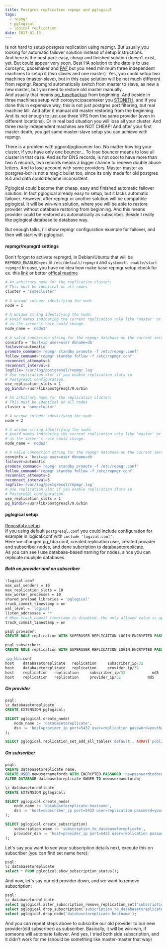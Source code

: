 ```yaml
---
title: Postgres replication repmgr and pglogical
tags:
  - repmgr
  - pglogical
  - logical replication
date: 2017-01-13
---
```

Is not hard to setup postgres replication using repmgr. But usually you looking for automatic failover solution instead of setup instructions.  
And here is the best part: easy, cheap and finished solution doesn't exist, yet. But could appear very soon. Best HA solution to the date is to use corosync, pacemaker and [PAF](https://dalibo.github.io/PAF/) but you need minimum three independent machines to setup it (two slaves and one master). <!--more--> Yes, you could setup two machines (master-slave), but in this case solution will be not much different from repmgr. Repmgrd automatically switch from master to slave, as new a new master, but you need to restore old master manually.  
And usually that means [pg_basebackup](https://www.postgresql.org/docs/9.5/static/app-pgbasebackup.html) from beginning. And beside in three machines setup with corosync/pacemaker you [STONITH](https://en.wikipedia.org/wiki/STONITH), and if you done this in expensive way, this is not just postgres port filtering, but real machine kill. And after it manual old master restoring from the beginning. And its not enough to just use three VPS from the same provider (even in different locations). Or in real bad situation you will lose all your cluster. And three really independent machines are NOT CHEAP! And after your first master death, you get same master-slave setup you can achieve with repmgr.  

There is a problem with pgpool/pgbouncer too. No matter how big your cluster, if you have only one bouncer... To lose bouncer means to lose all cluster in that case. And as for DNS records, is not cool to have more than two A records, two records means a bigger chance to receive double abuse letters. And to lose account with some providers. Master-master as postgres-bdr is not a magic bullet too, since its only made for old postgres 9.4 and data could became inconsistent.

Pglogical could become that cheap, easy and finished automatic failover solution. In fact pglogical already easy to setup, but it lacks automatic failover. However, after repmgr or another solution will be compatible pglogical. It will be win-win solution, where you will be able to restore provider without database restoring from beginning. And this means provider could be restored as automatically as subscriber. Beside I really like pglogical database to database way.  

But enough talks, i'll show repmgr configuration example for failover, and then will start with pglogical.

#### repmgr/repmgrd settings
Don't forget to activate repmgrd, in Debian/Ubuntu that will be `REPMGRD_ENABLED=yes` in `/etc/default/repmgrd` and `systemctl enable/start repmgrd`
In case, you have no idea how make base repmgr setup check for ex. this [link](https://edwardsamuel.wordpress.com/2016/04/28/set-up-postgresql-9-5-master-slave-replication-using-repmgr/) or better [offical readme](https://github.com/2ndQuadrant/repmgr)

```sh
# An arbitrary name for the replication cluster;
# This must be identical on all nodes
cluster = 'somecluster'
 
# A unique integer identifying the node
node = 1
 
# A unique string identifying the node;
# Avoid names indicating the current replication role like 'master' or 'standby'
# as the server's role could change.
node_name = 'node1'
 
# A valid connection string for the repmgr database on the current server.
conninfo = 'host=ip user=user dbname=db'
failover=automatic
promote_command='repmgr standby promote -f /etc/repmgr.conf'
follow_command='repmgr standby follow -f /etc/repmgr.conf'
reconnect_attempts=3
reconnect_interval=5
logfile='/var/log/postgresql/repmgr.log'
# Use replication slot if you enable replication slots in
# PostgreSQL configuration.
use_replication_slots = 1
pg_bindir=/usr/lib/postgresql/9.6/bin
```

```sh
# An arbitrary name for the replication cluster;
# This must be identical on all nodes
cluster = 'somecluster'

# A unique integer identifying the node
node = 2

# A unique string identifying the node;
# Avoid names indicating the current replication role like 'master' or 'standby'
# as the server's role could change.
node_name = 'node2'

# A valid connection string for the repmgr database on the current server.
conninfo = 'host=ip user=user dbname=db'
failover=automatic
promote_command='repmgr standby promote -f /etc/repmgr.conf'
follow_command='repmgr standby follow -f /etc/repmgr.conf'
reconnect_attempts=3
reconnect_interval=5
logfile='/var/log/postgresql/repmgr.log'
# Use replication slot if you enable replication slots in
# PostgreSQL configuration.
use_replication_slots = 1
pg_bindir=/usr/lib/postgresql/9.6/bin
```

#### pglogical setup
[Repositoty setup](https://2ndquadrant.com/de/resources/pglogical/pglogical-installation-instructions/)  
If you using default `postgresql.conf` you could include configuration for example in logical.conf with `include 'logical.conf'`.  
Here we changed pg_hba.conf, created replication user, created provider and subscriber nodes, and done subcription to databasetoreplicate.  
As you can see I use database-based naming for nodes, since you can replicate mupliple databases.

##### Both on provider and on subscriber
```sh
:logical.conf
max_wal_senders = 10
max_replication_slots = 10
max_worker_processes = 10
shared_preload_libraries = 'pglogical'
track_commit_timestamp = on
wal_level = 'logical'
listen_addresses = '*'
# When track_commit_timestamp is disabled, the only allowed value is apply_remote
track_commit_timestamp = on
```

```sql
psql provider:
CREATE ROLE replication WITH SUPERUSER REPLICATION LOGIN ENCRYPTED PASSWORD 'yourhardproviderpassword';
```

```sql
psql subscriber:
CREATE ROLE replication WITH SUPERUSER REPLICATION LOGIN ENCRYPTED PASSWORD 'yourhardsubscriberpassword';
```

```sql
:pg_hba.conf
host    databasetoreplicate   replication     subscriber_ip/32            md5
host    databasetoreplicate   replication     provider_ip/32            md5
host    replication   replication     subscriber_ip/32            md5
host    replication   replication     provider_ip/32            md5
```

##### On provider

```sql
psql:
\c databasetoreplicate
CREATE EXTENSION pglogical;

SELECT pglogical.create_node(
    node_name := 'databasetoreplicate',
    dsn := 'host=provider_ip port=5432 user=replication password=yourhardproviderpassword dbname=databasetoreplicate'
);

SELECT pglogical.replication_set_add_all_tables('default', ARRAY['public']);
```

##### On subscriber

```sql
psql:
CREATE databasetoreplicate name;
CREATE USER newusernamefordb WITH ENCRYPTED PASSWORD 'newpasswordtodbcopy';
ALTER DATABASE databasetoreplicate OWNER TO newusernamefordb;

\c databasetoreplicate
CREATE EXTENSION pglogical;

SELECT pglogical.create_node(
    node_name := 'databasetoreplicate-hostname',
    dsn := 'host=subscriber_ip port=5432 user=replication password=yourhardsubscriberpassword dbname=databasetoreplicate'
);

SELECT pglogical.create_subscription(
    subscription_name := 'subscription_to_databasetoreplicate',
    provider_dsn := 'host=provider_ip port=5432 user=replication password=yourhardproviderpassword dbname=databasetoreplicate'
);
```

Let's say you want to see your subscription details next, execute this on subscriber (you can find set name here):

```sql
psql:
\c databasetoreplicate
select * FROM pglogical.show_subscription_status();
```

And now, let's say our old provider down, and we want to remove subscription:

```sql
psql:
\c databasetoreplicate
select pglogical.alter_subscription_remove_replication_set('subscription_to_databasetoreplicate', 'set_from_pglogical.show_subscription_status');
select pglogical.drop_subscription('subscription_to_databasetoreplicate');
select pglogical.drop_node('databasetoreplicate-hostname');
```

And you can repeat steps above to subscribe our old provider to our new provider(old subscriber) as subscriber.
Basically, it will be win-win, if someone will automate failover.
And yes, I tried both side subscription, and it didn't work for me (should be something like master-master that way)




